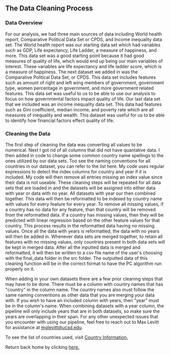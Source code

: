 ## The Data Cleaning Process 

### Data Overview
For our analysis, we had three main sources of data including World health report, Comparative Political Data Set or CPDS, and Income inequality data set. The World health report was our starting data set which had variables such as GDP, Life expectancy, Life Ladder, a measure of happiness, and more. This data set was a good starting point because it had good measures of quality of life, which would end up being our main variables of interest. These variables are life expectancy and life ladder score, which is a measure of happiness. The next dataset we added in was the Comparative Political Data Set, or CPDS. This data set includes features such as amount of right and left wing members of government, government type, women percentage in government, and more government related features. This data set was useful to us to be able to use our analysis to focus on how governmental factors impact quality of life. Our last data set that we included was an income inequality data set. This data had features such as Gini coefficient, median income, and poverty rate which are all measures of inequality and wealth. This dataset was useful for us to be able to identify how financial factors effect quality of life.

### Cleaning the Data
The first step of cleaning the data was converting all values to be numerical. Next I got rid of all columns that did not have quantative data. I then added in code to change some common country name spellings to the ones utilized by our data sets. Too see the naming conventions for all countries in our dataset, you can refer to the list here. My code uses regular expressions to detect the index columns for country and year if it is included. My code will then remove all entries missing an index value since their data is not useable. These cleaning steps will be repeated for all data sets that are loaded in and the datasets will be assigned into either data with year or data with no year. All datasets with year our then combined together. This data will then be reformatted to be indexed by country name with values for every feature for every year. To remove all missing values, if a country has no data for any feature, than that country will be removed from the reformatted data. If a country has missing values, then they will be predicted with linear regression based on the other feature values for that country. This process results in the reformatted data having no missing values. Once all the data with years is reformatted, the data with no years will then be added in. Whenever data sets are merged together, to retain all features with no missing values, only countries present in both data sets will be kept in merged data. After all the inputted data is merged and reformatted, it will then be written to a csv file name of the user's choosing with the final_data folder in the src folder. The outputted data of this cleaning function will be in the correct format to have the PC algorithm run properly on it. 

When adding in your own datasets there are a few prior cleaning steps that may have to be done. There must be a column with country names that has "country" in the column name. The country names also must follow the same naming conventions as other data that you are merging your data with. If you wish to have an included column with years, then "year" must be in the column's name. When combining datasets with a year column, the pipeline will only include years that are in both datasets, so make sure the years are overlapping in their span. For any other unexpected issues that you encounter with using our pipeline, feel free to reach out to Max Levitt for assistance at mglevitt@ucsd.edu. 

To see the list of countries used, visit [Country Information.](country_info.md)


Return back home by clicking [here.](index.md)
